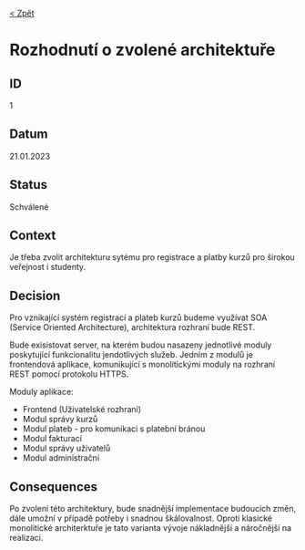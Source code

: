 [< Zpět](../../ "Zpět na přehled seminární práce")

# Rozhodnutí o zvolené architektuře

## ID
1

## Datum
21.01.2023

## Status
Schválené

## Context
Je třeba zvolit architekturu sytému pro registrace a platby kurzů pro širokou veřejnost i studenty.

## Decision
Pro vznikající systém registrací a plateb kurzů budeme využívat SOA (Service Oriented Architecture), architektura rozhraní bude REST.

Bude exisistovat server, na kterém budou nasazeny jednotlivé moduly poskytující funkcionalitu jendotlivých služeb. Jedním z modulů je frontendová aplikace, komunikující 
s monolitickými moduly na rozhraní REST pomocí protokolu HTTPS.

Moduly aplikace:
- Frontend (Uživatelské rozhraní)
- Modul správy kurzů
- Modul plateb - pro komunikaci s platební bránou
- Modul fakturací
- Modul správy uživatelů
- Modul administrační
    

## Consequences
Po zvolení této architektury, bude snadnější implementace budoucích změn, dále umožní v případě potřeby i snadnou škálovalnost. Oproti klasické monolitické architerktuře 
je tato varianta vývoje nákladnější a náročnější na realizaci.

